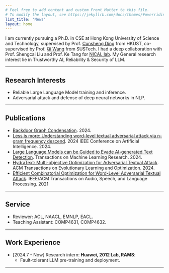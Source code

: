 ```yaml
---
# Feel free to add content and custom Front Matter to this file.
# To modify the layout, see https://jekyllrb.com/docs/themes/#overriding-theme-defaults
list_title: 'News'
layout: home
---
```


I am currently pursuing a Ph.D. in CSE at Hong Kong University of Science and Technology, supervised by Prof. [Cunsheng Ding](https://seng.hkust.edu.hk/about/people/faculty/cunsheng-ding) from HKUST, co-supervised by Prof. [Qi Wang](https://dake98.github.io/) from SUSTech. 
I had a deep collaboration with Prof. Shengcai Liu and Prof. Ke Tang for [NICAL lab](http://www.nical.ai/). 
My General research interest lie in Trustworthy AI, Reliability & Security of LLM.

--- 
## Research Interests

- Reliable Large Language Model training and inference.
- Adversarial attack and defense of deep neural networks in NLP.

---

## Publications

- [Backdoor Graph Condensation](https://arxiv.org/pdf/2407.11025). 2024.
- [Less is more: Understanding word-level textual adversarial attack via n-gram frequency descend](https://arxiv.org/pdf/2302.02568). 2024 IEEE Conference on Artificial Intelligence. 2024.
- [Large Language Models can be Guided to Evade AI-generated Text Detection](https://arxiv.org/pdf/2305.10847).  Transactions on Machine Learning Research. 2024.
- [HydraText: Multi-objective Optimization for Adversarial Textual Attack](https://arxiv.org/abs/2111.01528). ACM Transactions on Evolutionary Learning and Optimization. 2024.
- [Efficient Combinatorial Optimization for Word-Level Adversarial Textual Attack](https://ieeexplore.ieee.org/abstract/document/9627642). IEEE/ACM Transactions on Audio, Speech, and Language Processing. 2021

---
## Service
- Reviewer: ACL, NAACL, EMNLP, EACL.
- Teaching Assistant: COMP4631, COMP4632.

---
## Work Experience
- [2024.7 - Now] Research intern: **Huawei, 2012 Lab, RAMS**: 
    - Fault-tolerant LLM pre-training and deployment.

---